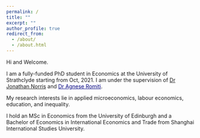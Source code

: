 ```yaml
---
permalink: /
title: ""
excerpt: ""
author_profile: true
redirect_from: 
  - /about/
  - /about.html
---
```


Hi and Welcome. 

I am a fully-funded PhD student in Economics at the University of Strathclyde starting from Oct, 2021. I am under the supervision of [Dr Jonathan Norris](https://jonathan-norris.github.io/) and <a href="https://sites.google.com/view/agneseromiti/home" style="color: navy; text-decoration: underline;text-decoration-style: solid;">Dr Agnese Romiti</a>.

My research interests lie in applied microeconomics, labour economics, education, and inequality. 

I hold an MSc in Economics from the University of Edinburgh and a Bachelor of Economics in International Economics and Trade from Shanghai International Studies University.

<!-- [Dr Agnese Romiti](https://sites.google.com/view/agneseromiti/home) -->
